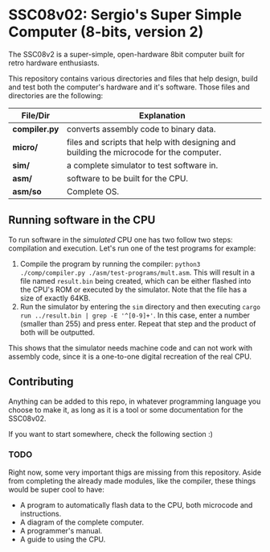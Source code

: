 # SSC08v02: Sergio's Super Simple Computer (8-bits, version 2)

The SSC08v2 is a super-simple, open-hardware 8bit computer built for retro hardware enthusiasts.

This repository contains various directories and files that help design, build and test both the computer's hardware and it's software. Those files and directories are the following:

| File/Dir | Explanation |
| --- | --- |
| **compiler.py** | converts assembly code to binary data. |
| **micro/**      | files and scripts that help with designing and building the microcode for the computer. |
| **sim/**        | a complete simulator to test software in. |
| **asm/**        | software to be built for the CPU. |
| **asm/so**      | Complete OS. |

## Running software in the CPU

To run software in the *simulated* CPU one has two follow two steps: compilation and execution. Let's run one of the test programs for example:
1. Compile the program by running the compiler: `python3 ./comp/compiler.py ./asm/test-programs/mult.asm`. This will result in a file named `result.bin` being created, which can be either flashed into the CPU's ROM or executed by the simulator. Note that the file has a size of exactly 64KB.
2. Run the simulator by entering the `sim` directory and then executing `cargo run ../result.bin | grep -E '^[0-9]+'`. In this case, enter a number (smaller than 255) and press enter. Repeat that step and the product of both will be outputted.

This shows that the simulator needs machine code and can not work with assembly code, since it is a one-to-one digital recreation of the real CPU.

## Contributing

Anything can be added to this repo, in whatever programming language you choose to make it, as long as it is a tool or some documentation for the SSC08v02.

If you want to start somewhere, check the following section :)

### TODO

Right now, some very important thigs are missing from this repository. Aside from completing the already made modules, like the compiler, these things would be super cool to have:
- A program to automatically flash data to the CPU, both microcode and instructions.
- A diagram of the complete computer.
- A programmer's manual.
- A guide to using the CPU.
